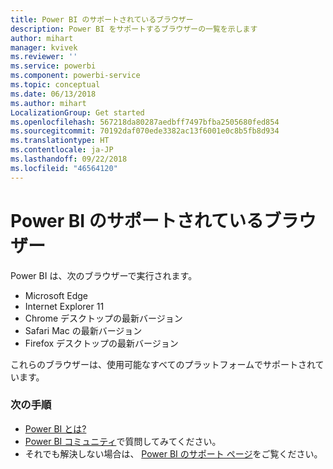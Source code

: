 ```yaml
---
title: Power BI のサポートされているブラウザー
description: Power BI をサポートするブラウザーの一覧を示します
author: mihart
manager: kvivek
ms.reviewer: ''
ms.service: powerbi
ms.component: powerbi-service
ms.topic: conceptual
ms.date: 06/13/2018
ms.author: mihart
LocalizationGroup: Get started
ms.openlocfilehash: 567218da80287aedbff7497bfba2505680fed854
ms.sourcegitcommit: 70192daf070ede3382ac13f6001e0c8b5fb8d934
ms.translationtype: HT
ms.contentlocale: ja-JP
ms.lasthandoff: 09/22/2018
ms.locfileid: "46564120"
---
```

# <a name="supported-browsers-for-power-bi"></a>Power BI のサポートされているブラウザー
Power BI は、次のブラウザーで実行されます。

* Microsoft Edge
* Internet Explorer 11
* Chrome デスクトップの最新バージョン
* Safari Mac の最新バージョン
* Firefox デスクトップの最新バージョン

これらのブラウザーは、使用可能なすべてのプラットフォームでサポートされています。

### <a name="next-steps"></a>次の手順
* [Power BI とは?](../power-bi-overview.md)
* [Power BI コミュニティ](http://community.powerbi.com/)で質問してみてください。
* それでも解決しない場合は、 [Power BI のサポート ページ](https://powerbi.microsoft.com/support/)をご覧ください。

